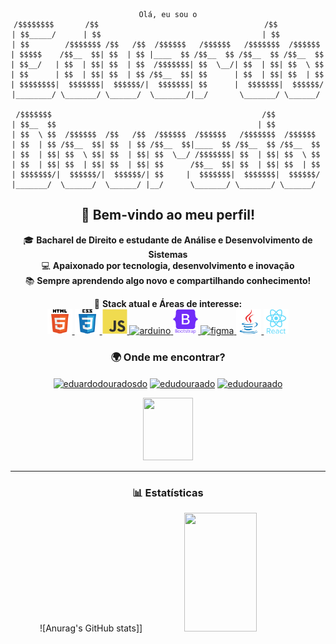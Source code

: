 <div align="center">

```
Olá, eu sou o
/$$$$$$$$       /$$                                     /$$          
| $$_____/      | $$                                    | $$          
| $$        /$$$$$$$ /$$   /$$  /$$$$$$   /$$$$$$   /$$$$$$$  /$$$$$$ 
| $$$$$    /$$__  $$| $$  | $$ |____  $$ /$$__  $$ /$$__  $$ /$$__  $$ 
| $$__/   | $$  | $$| $$  | $$  /$$$$$$$| $$  \__/| $$  | $$| $$  \ $$ 
| $$      | $$  | $$| $$  | $$ /$$__  $$| $$      | $$  | $$| $$  | $$ 
| $$$$$$$$|  $$$$$$$|  $$$$$$/|  $$$$$$$| $$      |  $$$$$$$|  $$$$$$/ 
|________/ \_______/ \______/  \_______/|__/       \_______/ \______/ 

 /$$$$$$$                                               /$$           
| $$__  $$                                             | $$           
| $$  \ $$  /$$$$$$  /$$   /$$  /$$$$$$  /$$$$$$   /$$$$$$$  /$$$$$$  
| $$  | $$ /$$__  $$| $$  | $$ /$$__  $$|____  $$ /$$__  $$ /$$__  $$ 
| $$  | $$| $$  \ $$| $$  | $$| $$  \__/ /$$$$$$$| $$  | $$| $$  \ $$ 
| $$  | $$| $$  | $$| $$  | $$| $$      /$$__  $$| $$  | $$| $$  | $$ 
| $$$$$$$/|  $$$$$$/|  $$$$$$/| $$     |  $$$$$$$|  $$$$$$$|  $$$$$$/ 
|_______/  \______/  \______/ |__/      \_______/ \_______/ \______/  
```

                              
                                                                      




## 🚀 Bem-vindo ao meu perfil!  

🎓 **Bacharel de Direito e estudante de Análise e Desenvolvimento de Sistemas**  
💻 **Apaixonado por tecnologia, desenvolvimento e inovação**  
📚 **Sempre aprendendo algo novo e compartilhando conhecimento!**  

🔹 **Stack atual e Áreas de interesse:**  <br> 
<a href="https://www.w3.org/html/" target="_blank" rel="noreferrer"> <img src="https://raw.githubusercontent.com/devicons/devicon/master/icons/html5/html5-original-wordmark.svg" alt="html5" width="40" height="40"/> </a> <a href="https://www.w3schools.com/css/" target="_blank" rel="noreferrer"> <img src="https://raw.githubusercontent.com/devicons/devicon/master/icons/css3/css3-original-wordmark.svg" alt="css3" width="40" height="40"/> </a> <a href="https://developer.mozilla.org/en-US/docs/Web/JavaScript" target="_blank" rel="noreferrer"> <img src="https://raw.githubusercontent.com/devicons/devicon/master/icons/javascript/javascript-original.svg" alt="javascript" width="40" height="40"/> </a> <a href="https://www.arduino.cc/" target="_blank" rel="noreferrer"> <img src="https://cdn.worldvectorlogo.com/logos/arduino-1.svg" alt="arduino" width="40" height="40"/> </a> <a href="https://getbootstrap.com" target="_blank" rel="noreferrer"> <img src="https://raw.githubusercontent.com/devicons/devicon/master/icons/bootstrap/bootstrap-plain-wordmark.svg" alt="bootstrap" width="40" height="40"/> </a>  <a href="https://www.figma.com/" target="_blank" rel="noreferrer"> <img src="https://www.vectorlogo.zone/logos/figma/figma-icon.svg" alt="figma" width="40" height="40"/> </a>  <a href="https://www.java.com" target="_blank" rel="noreferrer"> <img src="https://raw.githubusercontent.com/devicons/devicon/master/icons/java/java-original.svg" alt="java" width="40" height="40"/> </a> <a href="https://reactjs.org/" target="_blank" rel="noreferrer"> <img src="https://raw.githubusercontent.com/devicons/devicon/master/icons/react/react-original-wordmark.svg" alt="react" width="40" height="40"/> </a>


### 🌍 Onde me encontrar?

<a href="https://linkedin.com/in/eduardodouradosdo" target="blank"><img align="center" src="https://raw.githubusercontent.com/rahuldkjain/github-profile-readme-generator/master/src/images/icons/Social/linked-in-alt.svg" alt="eduardodouradosdo" height="30" width="40" /></a>
<a href="https://instagram.com/edudouraado" target="blank"><img align="center" src="https://raw.githubusercontent.com/rahuldkjain/github-profile-readme-generator/master/src/images/icons/Social/instagram.svg" alt="edudouraado" height="30" width="40" /></a>
<a href="https://twitter.com/edudouraado" target="blank"><img align="center" src="https://raw.githubusercontent.com/rahuldkjain/github-profile-readme-generator/master/src/images/icons/Social/twitter.svg" alt="edudouraado" height="30" width="40" /></a>

<img src="https://media3.giphy.com/media/v1.Y2lkPTc5MGI3NjExZHVqejhxc3prOGlhNnp5M2gzcDloMGJrd2UzbDM3eDY2dzZnOGRlNiZlcD12MV9pbnRlcm5hbF9naWZfYnlfaWQmY3Q9cw/Ih7T4K2qBghhPr58Dd/giphy.gif" width="80" height="100" />

---

### 📊 **Estatísticas**  

<div align="center">
   ![Anurag's GitHub stats]<img scr="https://github-readme-stats.vercel.app/api/?username=edudouraado&show_icons=true&title_color=fff&icon_color=79ff97&text_color=9f9f9f&bg_color=151515;" />]
   
  <img src="https://github-readme-stats.vercel.app/api/top-langs/?username=edudouraado&layout=compact&theme=radical" width="48%" height="190px" style="object-fit: cover;" />
</div>

</div>
